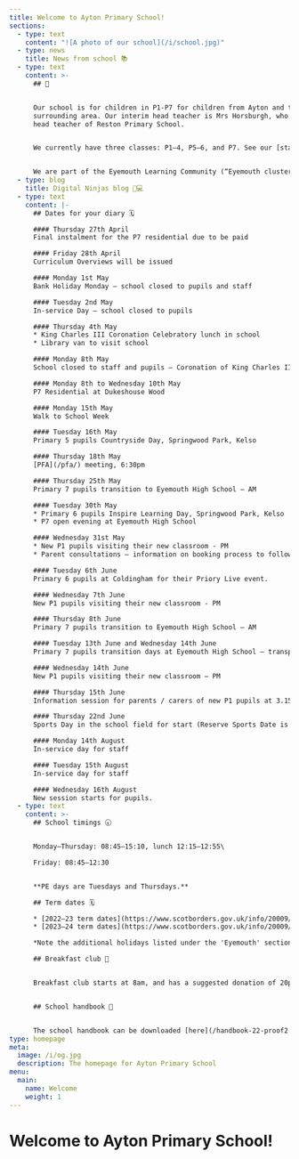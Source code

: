 ```yaml
---
title: Welcome to Ayton Primary School!
sections:
  - type: text
    content: "![A photo of our school](/i/school.jpg)"
  - type: news
    title: News from school 📚
  - type: text
    content: >-
      ## 👋


      Our school is for children in P1-P7 for children from Ayton and the
      surrounding area. Our interim head teacher is Mrs Horsburgh, who is the
      head teacher of Reston Primary School.


      We currently have three classes: P1–4, P5–6, and P7. See our [staff page](/staff) for more information.


      We are part of the Eyemouth Learning Community (“Eyemouth cluster”) – children from Ayton, Coldingham, Cockburnspath, Eyemouth and Reston primary schools move up together to Eyemouth High School.
  - type: blog
    title: Digital Ninjas blog 🥷💻
  - type: text
    content: |-
      ## Dates for your diary 🗓️

      #### Thursday 27th April
      Final instalment for the P7 residential due to be paid

      #### Friday 28th April
      Curriculum Overviews will be issued

      #### Monday 1st May
      Bank Holiday Monday – school closed to pupils and staff

      #### Tuesday 2nd May
      In-service Day – school closed to pupils

      #### Thursday 4th May
      * King Charles III Coronation Celebratory lunch in school
      * Library van to visit school

      #### Monday 8th May
      School closed to staff and pupils – Coronation of King Charles III

      #### Monday 8th to Wednesday 10th May
      P7 Residential at Dukeshouse Wood

      #### Monday 15th May
      Walk to School Week

      #### Tuesday 16th May
      Primary 5 pupils Countryside Day, Springwood Park, Kelso

      #### Thursday 18th May
      [PFA](/pfa/) meeting, 6:30pm

      #### Thursday 25th May
      Primary 7 pupils transition to Eyemouth High School – AM

      #### Tuesday 30th May
      * Primary 6 pupils Inspire Learning Day, Springwood Park, Kelso
      * P7 open evening at Eyemouth High School

      #### Wednesday 31st May
      * New P1 pupils visiting their new classroom - PM
      * Parent consultations – information on booking process to follow.

      #### Tuesday 6th June
      Primary 6 pupils at Coldingham for their Priory Live event.

      #### Wednesday 7th June
      New P1 pupils visiting their new classroom - PM

      #### Thursday 8th June
      Primary 7 pupils transition to Eyemouth High School – AM

      #### Tuesday 13th June and Wednesday 14th June
      Primary 7 pupils transition days at Eyemouth High School – transport will be provided

      #### Wednesday 14th June
      New P1 pupils visiting their new classroom – PM

      #### Thursday 15th June
      Information session for parents / carers of new P1 pupils at 3.15pm

      #### Thursday 22nd June
      Sports Day in the school field for start (Reserve Sports Date is Tuesday 27th June)

      #### Monday 14th August
      In-service day for staff

      #### Tuesday 15th August
      In-service day for staff

      #### Wednesday 16th August
      New session starts for pupils.
  - type: text
    content: >-
      ## School timings 🕣


      Monday–Thursday: 08:45–15:10, lunch 12:15–12:55\

      Friday: 08:45–12:30


      **PE days are Tuesdays and Thursdays.**

      ## Term dates 🗓️

      * [2022–23 term dates](https://www.scotborders.gov.uk/info/20009/schools_and_learning/621/term_holiday_and_closure_dates/2)
      * [2023–24 term dates](https://www.scotborders.gov.uk/info/20009/schools_and_learning/621/term_holiday_and_closure_dates/3)

      *Note the additional holidays listed under the 'Eyemouth' section of 'Casual Holidays'*

      ## Breakfast club 🥣


      Breakfast club starts at 8am, and has a suggested donation of 20p. Please make sure you receive messages from the school via email or Xpressions for any updates to the schedule.


      ## School handbook 📘


      The school handbook can be downloaded [here](/handbook-22-proof2.pdf).
type: homepage
meta:
  image: /i/og.jpg
  description: The homepage for Ayton Primary School
menu:
  main:
    name: Welcome
    weight: 1
---
```

# Welcome to Ayton Primary School!
